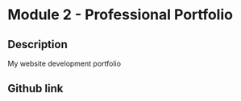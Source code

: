 # Module 2 - Professional Portfolio

## Description

My website development portfolio

## Github link

